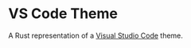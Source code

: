 # VS Code Theme

A Rust representation of a [Visual Studio Code](https://code.visualstudio.com/) theme.

